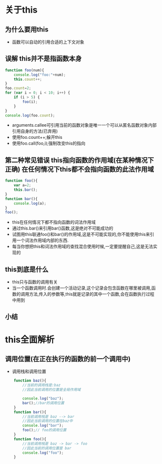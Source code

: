 # 关于this

## 为什么要用this
- 函数可以自动的引用合适的上下文对象

## 误解 this并不是指函数本身
```javascript
function foo(num){
    console.log("foo:"+num);
    this.count++;
}
foo.count=2;
for (var i = 0; i < 10; i++) {
    if (i > 5) {
        foo(i);
    }
}
console.log(foo.count);
```
- arguments.callee可引用当前的函数对象是唯一一个可以从匿名函数对象内部引用自身的方法(已弃用)
- 使用foo.count++;躲开this
- 使用foo.call(foo,i);强制改变this的指向
## 第二种常见错误 this指向函数的作用域(在某种情况下正确) 在任何情况下this都不会指向函数的此法作用域
```javascript
function foo(){
    var a=2;
    this.bar();
}
function bar(){
    console.log(a);
}
foo();
```
- this在任何情况下都不指向函数的词法作用域
- 通过this.bar()来引用bar()函数,这是绝对不可能成功的
- 试图用this联通foo()和bar()的作用域,这是不可能实现的,你不能使用this来引用一个词法作用域内部的东西.
- 每当你想把this和词法作用域的查找混合使用时候,一定要提醒自己,这是无法实现的

## this到底是什么
- this只与函数的调用有关
- 当一个函数调用时.会创建一个活动记录,这个记录会包含函数在哪里被调用,函数的调用方法,传入的参数等,this就是记录的其中一个函数,会在函数执行过程中用到

## 小结

# this全面解析

## 调用位置(在正在执行的函数的前一个调用中)
- 调用栈和调用位置
```javascript
    function baz(){
        //当前的调用栈是:baz
        //因此当前调用的位置是全局作用域

        console.log("baz");
        bar();//bar的调用位置
    }
    function bar(){
        //当前调用栈是 baz --> bar
        //因此当前调用的位置在baz中
        console.log("bar");
        foo();// foo的调用位置
    }
    function foo(){
        //当前调用栈是 baz -> bar -> foo
        //因此当前的调用位置是 bar
        console.log("foo");
    }
```
